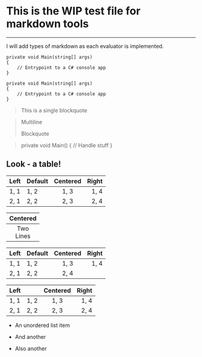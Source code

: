 ﻿# This is the WIP test file for markdown tools

---

I will add types of markdown as each evaluator is implemented.

```CSharp
private void Main(string[] args)
{
    // Entrypoint to a C# console app
}
```

    private void Main(string[] args)
    {
        // Entrypoint to a C# console app
    }

> This is a single blockquote

> Multiline
>
> Blockquote

>    private void Main()
>    {
>        // Handle stuff
>    }

## Look - a table!

| Left | Default | Centered | Right |
|:---|---|:---:|---:|
| 1, 1 | 1, 2 | 1, 3 | 1, 4 |
| 2, 1 | 2, 2 | 2, 3 | 2, 4 |

| Centered |
|:---:|
| Two<br>Lines |

| Left | Default | Centered | Right |
|:---|---|:---:|---:|
| 1, 1 | 1, 2 | 1, 3 | 1, 4 |
| 2, 1 | 2, 2 | 2, 4 |

| Left |  | Centered | Right |
|:---|---|:---:|---:|
| 1, 1 | 1, 2 | 1, 3 | 1, 4 |
| 2, 1 | 2, 2 | 2, 3 | 2, 4 |

- An unordered list item
+ And another
* Also another

